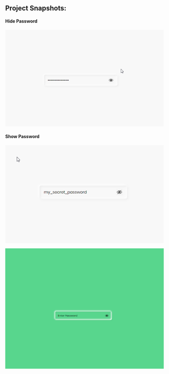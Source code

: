## Project Snapshots:


#### Hide Password
![img](https://github.com/jcrommar/show-hide-password/blob/master/snapshot_1.png?raw=true)


#### Show Password
![img](https://github.com/jcrommar/show-hide-password/blob/master/snapshot_2.png?raw=true)


![img](https://github.com/jcrommar/show-hide-password/blob/master/snapshot_3.png?raw=true)